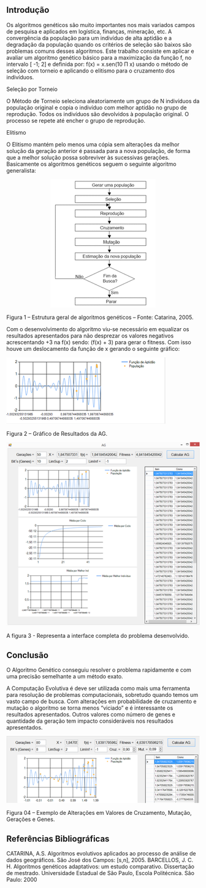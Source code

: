 
## Introdução

Os algoritmos genéticos são muito importantes nos mais variados campos de pesquisa e aplicados em logística, finanças, mineração, etc. A convergência da população para um indivíduo de alta aptidão e a degradação da população quando os critérios de seleção são baixos são problemas comuns desses algoritmos.
Este trabalho consiste em aplicar e avaliar um algoritmo genético básico para a maximização da função f, no intervalo [ -1; 2] e definida por: f(x) = x.sen(10 Π x) usando o método de seleção com torneio e aplicando o elitismo para o cruzamento dos indivíduos.

Seleção por Torneio

O Método de Torneio seleciona aleatoriamente um grupo de N indivíduos da população original e copia o indivíduo com melhor aptidão no grupo de reprodução. Todos os indivíduos são devolvidos à população original. O processo se repete até encher o grupo de reprodução. 

Elitismo

O Elitismo mantém pelo menos uma cópia sem alterações da melhor solução da geração anterior é passada para a nova população, de forma que a melhor solução possa sobreviver às sucessivas gerações.
Basicamente os algoritmos genéticos seguem o seguinte algoritmo generalista:

<p align="center">
<img src=https://github.com/geraldoaax/AlgoritmoGenetico-MaxFunction/blob/main/AG/img/estrutura_ag.png/>
</p>
Figura 1 – Estrutura geral de algoritmos genéticos – Fonte: Catarina, 2005.

Com o desenvolvimento do algoritmo viu-se necessário em equalizar os resultados apresentados para não desprezar os valores negativos acrescentando +3 na f(x) sendo: (f(x) + 3) para gerar o fitness. Com isso houve um deslocamento da função de x gerando o seguinte gráfico:
 
<img src=https://github.com/geraldoaax/AlgoritmoGenetico-MaxFunction/blob/main/AG/img/resultado.png/>

Figura 2 – Gráfico de Resultados da AG.

<img src=https://github.com/geraldoaax/AlgoritmoGenetico-MaxFunction/blob/main/AG/img/interface.png/>
 
A figura 3 - Representa a interface completa do problema desenvolvido.

## Conclusão

O Algoritmo Genético conseguiu resolver o problema rapidamente e com uma precisão semelhante a um método exato.

A Computação Evolutiva é deve ser utilizada como mais uma ferramenta para resolução de problemas computacionais, sobretudo quando temos um vasto campo de busca.
Com alterações em probabilidade de cruzamento e mutação o algoritmo se torna menos “viciado” e é interessante os resultados apresentados. Outros valores como número de genes e quantidade da geração tem impacto consideráveis nos resultados apresentados.

<img src=https://github.com/geraldoaax/AlgoritmoGenetico-MaxFunction/blob/main/AG/img/alteracoes_valores.png/>
 
Figura 04 – Exemplo de Alterações em Valores de Cruzamento, Mutação, Gerações e Genes.

## Referências Bibliográficas

CATARINA, A.S. Algoritmos evolutivos aplicados ao processo de análise de dados geográficos. São José dos Campos: [s,n], 2005.
BARCELLOS, J. C. H.  Algoritmos genéticos adaptativos: um estudo comparativo. Dissertação de mestrado. Universidade Estadual de São Paulo, Escola Politécnica. São Paulo: 2000


